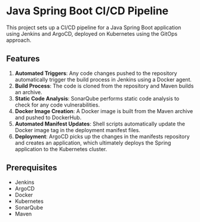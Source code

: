 # Java Spring Boot CI/CD Pipeline

This project sets up a CI/CD pipeline for a Java Spring Boot application using Jenkins and ArgoCD, deployed on Kubernetes using the GitOps approach.

## Features

1. **Automated Triggers**: Any code changes pushed to the repository automatically trigger the build process in Jenkins using a Docker agent.
2. **Build Process**: The code is cloned from the repository and Maven builds an archive.
3. **Static Code Analysis**: SonarQube performs static code analysis to check for any code vulnerabilities.
4. **Docker Image Creation**: A Docker image is built from the Maven archive and pushed to DockerHub.
5. **Automated Manifest Updates**: Shell scripts automatically update the Docker image tag in the deployment manifest files.
6. **Deployment**: ArgoCD picks up the changes in the manifests repository and creates an application, which ultimately deploys the Spring application to the Kubernetes cluster.

## Prerequisites

- Jenkins
- ArgoCD
- Docker
- Kubernetes
- SonarQube
- Maven
